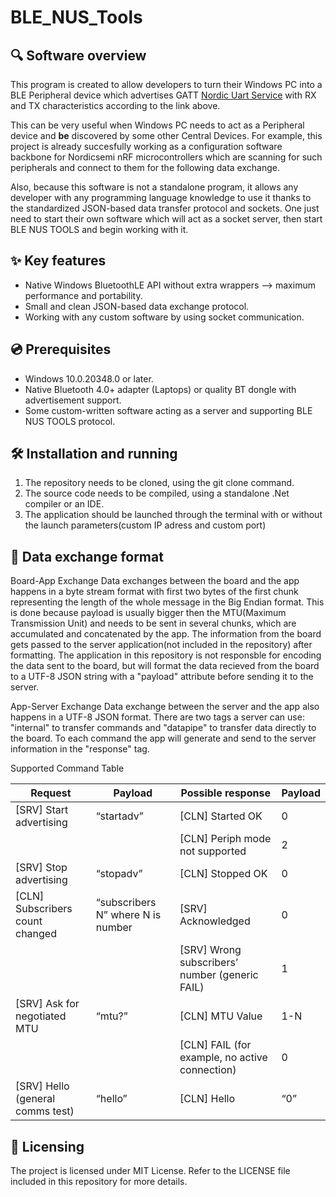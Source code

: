 # BLE_NUS_Tools

## 🔍 Software overview
This program is created to allow developers to turn their Windows PC into a BLE Peripheral device which advertises GATT [Nordic Uart Service](https://developer.nordicsemi.com/nRF_Connect_SDK/doc/latest/nrf/libraries/bluetooth_services/services/nus.html) with RX and TX characteristics according to the link above.

This can be very useful when Windows PC needs to act as a Peripheral device and **be** discovered by some other Central Devices. For example, this project is already succesfully working as a configuration software backbone for Nordicsemi nRF microcontrollers which are scanning for such peripherals and connect to them for the following data exchange.

Also, because this software is not a standalone program, it allows any developer with any programming language knowledge to use it thanks to the standardized JSON-based data transfer protocol and sockets. One just need to start their own software which will act as a socket server, then start BLE NUS TOOLS and begin working with it.

## ✨ Key features
- Native Windows BluetoothLE API without extra wrappers --> maximum performance and portability.
- Small and clean JSON-based data exchange protocol.
- Working with any custom software by using socket communication.

## 💿 Prerequisites
- Windows 10.0.20348.0 or later.
- Native Bluetooth 4.0+ adapter (Laptops) or quality BT dongle with advertisement support.
- Some custom-written software acting as a server and supporting BLE NUS TOOLS protocol.


## 🛠️ Installation and running
1) The repository needs to be cloned, using the git clone command.
2) The source code needs to be compiled, using a standalone .Net compiler or an IDE.
3) The application should be launched through the terminal with or without the launch parameters(custom IP adress and custom port)

## 📨 Data exchange format
  Board-App Exchange
Data exchanges between the board and the app happens in a byte stream format with first two bytes of the first chunk representing the length of the whole message in the Big Endian format. This is done because payload is usually bigger then the MTU(Maximum Transmission Unit) and needs to be sent in several chunks, which are accumulated and concatenated by the app. The information from the board gets passed to the server application(not included in the repository) after formatting. The application in this repository is not responsble for encoding the data sent to the board, but will format the data recieved from the board to a UTF-8 JSON string with a "payload" attribute before sending it to the server.

  App-Server Exchange
Data exchange between the server and the app also happens in a UTF-8 JSON format. There are two tags a server can use: "internal" to transfer commands and "datapipe" to transfer data directly to the board. To each command the app will generate and send to the server information in the "response" tag.

Supported Command Table

| Request                                        | Payload                           | Possible response  | Payload |
| ---------------------------------------------- | --------------------------------- | ------------------ | ------- |
| [SRV] Start advertising                        | “startadv”                        | [CLN] Started OK   | 0       |
||| [CLN] Periph mode not supported                | 2                                 |
| [SRV] Stop advertising                         | “stopadv”                         | [CLN] Stopped OK   | 0       |
| [CLN] Subscribers count changed                | “subscribers N” where N is number | [SRV] Acknowledged | 0       |
||| [SRV] Wrong subscribers’ number (generic FAIL) | 1                                 |
| [SRV] Ask for negotiated MTU                   | “mtu?”                            | [CLN] MTU Value    | 1-N     |
||| [CLN] FAIL (for example, no active connection) | 0                                 |
| [SRV] Hello (general comms test)               | “hello”                           | [CLN] Hello        | “0”     |

## 📃 Licensing
The project is licensed under MIT License. Refer to the LICENSE file included in this repository for more details.
